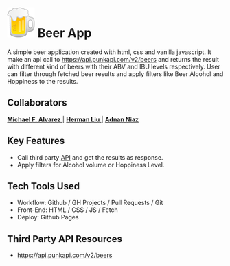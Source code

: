 # ![BeerMug](./assets/images/beer_mug.png) Beer App

A simple beer application created with html, css and vanilla javascript. It make an api call to https://api.punkapi.com/v2/beers and returns the result with different kind of beers with their ABV and IBU levels respectively. User can filter through fetched beer results and apply filters like Beer Alcohol and Hoppiness to the results.

## Collaborators

[ **Michael F. Alvarez** ](https://www.linkedin.com/in/awwmicky/) |
[ **Herman Liu** ](https://www.linkedin.com/in/hermanliu168/) |
[ **Adnan Niaz** ](https://www.linkedin.com/in/adnanniaz77/)

## Key Features
- Call third party [API](https://api.punkapi.com/v2/beers) and get the results as response.
- Apply filters for Alcohol volume or Hoppiness Level.

## Tech Tools Used
- Workflow: Github / GH Projects / Pull Requests / Git
- Front-End: HTML / CSS / JS / Fetch
- Deploy: Github Pages

## Third Party API Resources
- https://api.punkapi.com/v2/beers